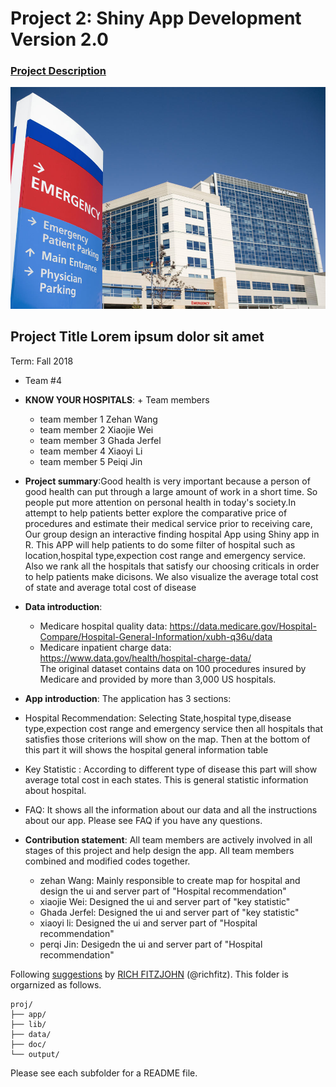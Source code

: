 # Project 2: Shiny App Development Version 2.0

### [Project Description](doc/project2_desc.md)

![screenshot](doc/Hospital.jpg)

## Project Title Lorem ipsum dolor sit amet
Term: Fall 2018

+ Team #4
+ **KNOW YOUR HOSPITALS**: + Team members
	+ team member 1 Zehan Wang
	+ team member 2 Xiaojie Wei
	+ team member 3 Ghada Jerfel
	+ team member 4 Xiaoyi Li
	+ team member 5 Peiqi Jin

+ **Project summary**:Good health is very important because a person of good health can put through a large amount of work in a short time. So people put more attention on personal health in today's society.In attempt to help patients better explore the comparative price of procedures and estimate their medical service prior to receiving care, Our group design an interactive finding hospital App using Shiny app in R. This APP will help patients to do some filter of hospital such as location,hospital type,expection cost range and emergency service. Also we rank all the hospitals that satisfy our choosing criticals in order to help patients make dicisons. We also visualize the average total cost of state and average total cost of disease


+ **Data introduction**: 
	+ Medicare hospital quality data: https://data.medicare.gov/Hospital-Compare/Hospital-General-Information/xubh-q36u/data
	+ Medicare inpatient charge data: https://www.data.gov/health/hospital-charge-data/  
		The original dataset contains data on 100 procedures insured by Medicare and provided by more than 3,000 US hospitals. 

+ **App introduction**:
The application has 3 sections:

+ Hospital Recommendation: Selecting State,hospital type,disease type,expection cost range and emergency service then all hospitals that satisfies those criterions will show on the map. Then at the bottom of this part it will shows the hospital general information table 
+ Key Statistic : According to different type of disease this part will show average total cost in each states. This is general statistic information about hospital.
+ FAQ: It shows all the information about our data and all the instructions about our app. Please see FAQ if you have any questions.

+ **Contribution statement**: 
All team members are actively involved in all stages of this project and help design the app. All team members combined and modified codes together.
  + zehan Wang: Mainly responsible to create map for hospital and design the ui and server part of "Hospital recommendation"
  + xiaojie Wei: Designed the ui and server part of "key statistic"
  + Ghada Jerfel: Designed the ui and server part of "key statistic"
  + xiaoyi li: Designed the ui and server part of "Hospital recommendation"
  + perqi Jin: Desigedn the ui and server part of "Hospital recommendation"







Following [suggestions](http://nicercode.github.io/blog/2013-04-05-projects/) by [RICH FITZJOHN](http://nicercode.github.io/about/#Team) (@richfitz). This folder is orgarnized as follows.

```
proj/
├── app/
├── lib/
├── data/
├── doc/
└── output/
```

Please see each subfolder for a README file.

